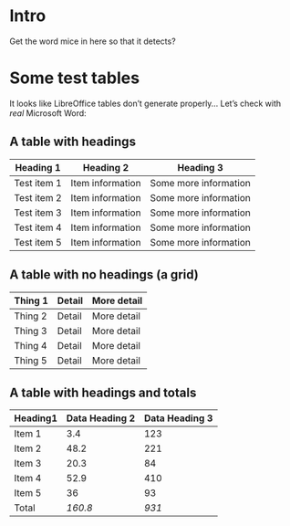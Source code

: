 # Intro

Get the word mice in here so that it detects?

# Some test tables

It looks like LibreOffice tables don’t generate properly… Let’s check with *real* Microsoft Word:

## A table with headings

| Heading 1   | Heading 2        | Heading 3             |
|-------------|------------------|-----------------------|
| Test item 1 | Item information | Some more information |
| Test item 2 | Item information | Some more information |
| Test item 3 | Item information | Some more information |
| Test item 4 | Item information | Some more information |
| Test item 5 | Item information | Some more information |

## A table with no headings (a grid)

| Thing 1 | Detail | More detail |
|---------|--------|-------------|
| Thing 2 | Detail | More detail |
| Thing 3 | Detail | More detail |
| Thing 4 | Detail | More detail |
| Thing 5 | Detail | More detail |

## A table with headings and totals

| Heading1 | Data Heading 2 | Data Heading 3 |
|----------|----------------|----------------|
| Item 1   | 3.4            | 123            |
| Item 2   | 48.2           | 221            |
| Item 3   | 20.3           | 84             |
| Item 4   | 52.9           | 410            |
| Item 5   | 36             | 93             |
| Total    | *160.8*        | *931*          |
